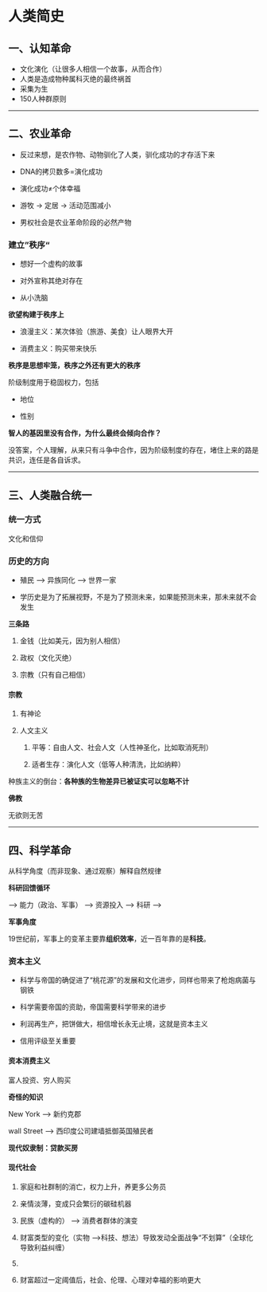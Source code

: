 # 人类简史

## 一、认知革命

- 文化演化（让很多人相信一个故事，从而合作）
- 人类是造成物种属科灭绝的最终祸首
- 采集为生
- 150人种群原则

---

## 二、农业革命

- 反过来想，是农作物、动物驯化了人类，驯化成功的才存活下来

- DNA的拷贝数多=演化成功

- 演化成功≠个体幸福

- 游牧 -> 定居 -> 活动范围减小

- 男权社会是农业革命阶段的必然产物

### 建立”秩序“

- 想好一个虚构的故事

- 对外宣称其绝对存在

- 从小洗脑

**欲望构建于秩序上**

- 浪漫主义：某次体验（旅游、美食）让人眼界大开

- 消费主义：购买带来快乐

**秩序是思想牢笼，秩序之外还有更大的秩序**

阶级制度用于稳固权力，包括

- 地位

- 性别

**智人的基因里没有合作，为什么最终会倾向合作？**

没答案，个人理解，从来只有斗争中合作，因为阶级制度的存在，堵住上来的路是共识，连任是各自诉求。

---

## 三、人类融合统一

### 统一方式

文化和信仰

### 历史的方向

- 殖民 --> 异族同化 --> 世界一家

- 学历史是为了拓展视野，不是为了预测未来，如果能预测未来，那未来就不会发生

**三条路**

1. 金钱（比如美元，因为别人相信）

2. 政权（文化灭绝）

3. 宗教（只有自己相信）

#### 宗教

1. 有神论

2. 人文主义
   
   1. 平等：自由人文、社会人文（人性神圣化，比如取消死刑）
   
   2. 适者生存：演化人文（低等人种清洗，比如纳粹）

种族主义的倒台：**各种族的生物差异已被证实可以忽略不计**

**佛教**

无欲则无苦

---

## 四、科学革命

从科学角度（而非现象、通过观察）解释自然规律

**科研回馈循环**

--> 能力（政治、军事） --> 资源投入 --> 科研 -->

**军事角度**

19世纪前，军事上的变革主要靠**组织效率**，近一百年靠的是**科技**。

### 资本主义

- 科学与帝国的确促进了“桃花源”的发展和文化进步，同样也带来了枪炮病菌与钢铁

- 科学需要帝国的资助，帝国需要科学带来的进步

- 利润再生产，把饼做大，相信增长永无止境，这就是资本主义

- 信用评级至关重要



#### 资本消费主义

富人投资、穷人购买



**奇怪的知识**

New York --> 新约克郡

wall Street --> 西印度公司建墙抵御英国殖民者



**现代奴隶制：贷款买房**



#### 现代社会

1. 家庭和社群制的消亡，权力上升，养更多公务员

2. 亲情淡薄，变成只会繁衍的碳硅机器

3. 民族（虚构的） --> 消费者群体的演变

4. 财富类型的变化（实物 -->科技、想法）导致发动全面战争“不划算”（全球化导致利益纠缠）

5. 

6. 财富超过一定阈值后，社会、伦理、心理对幸福的影响更大


